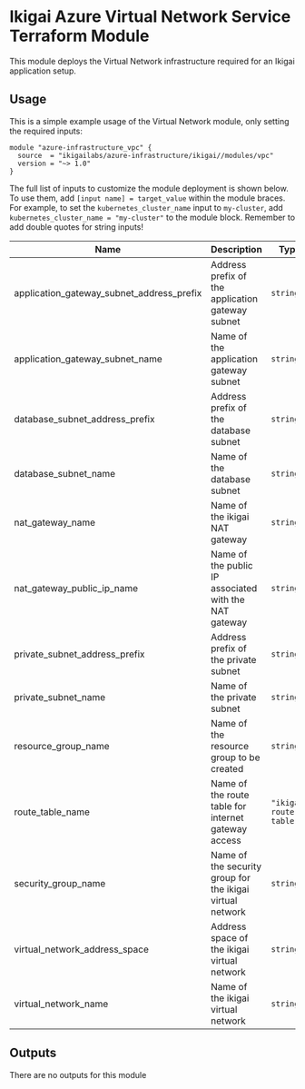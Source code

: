 # Ikigai Azure Virtual Network Service Terraform Module

This module deploys the Virtual Network infrastructure required for an Ikigai application setup.

## Usage

This is a simple example usage of the Virtual Network module, only setting the required inputs:

```hcl
module "azure-infrastructure_vpc" {
  source  = "ikigailabs/azure-infrastructure/ikigai//modules/vpc"
  version = "~> 1.0"
}
```

The full list of inputs to customize the module deployment is shown below. To use them, add `[input name] = target_value` within the module braces.
For example, to set the `kubernetes_cluster_name` input to `my-cluster`, add `kubernetes_cluster_name = "my-cluster"` to the module block. Remember to add double quotes for string inputs! 

| Name | Description | Type | Default | Required |
|------|-------------|------|---------|:--------:|
| application_gateway_subnet_address_prefix | Address prefix of the application gateway subnet | `string` | `"10.0.4.0/24"` | no |
| application_gateway_subnet_name | Name of the application gateway subnet | `string` | `"application-gateway-subnet"` | no |
| database_subnet_address_prefix | Address prefix of the database subnet | `string` | `"10.0.3.0/24"` | no |
| database_subnet_name | Name of the database subnet | `string` | `"database-subnet"` | no |
| nat_gateway_name | Name of the ikigai NAT gateway | `string` | `"ikigai-NAT-gateway"` | no |
| nat_gateway_public_ip_name | Name of the public IP associated with the NAT gateway | `string` | `"ikigai-NAT-Gateway-Public-IP"` | no |
| private_subnet_address_prefix | Address prefix of the private subnet | `string` | `"10.0.32.0/19"` | no |
| private_subnet_name | Name of the private subnet | `string` | `"private-subnet"` | no |
| resource_group_name | Name of the resource group to be created | `string` | `"ikigai-resource-group"` | no |
| route_table_name | Name of the route table for internet gateway access | `"ikigai-route-table"` | `string` | no |
| security_group_name | Name of the security group for the ikigai virtual network | `string` | `"ikigai-security-group"` | no |
| virtual_network_address_space | Address space of the ikigai virtual network | `string` | `"10.0.0.0/16"` | no |
| virtual_network_name | Name of the ikigai virtual network | `string` | `"ikigai-virtual-network"` | no |

## Outputs

There are no outputs for this module
